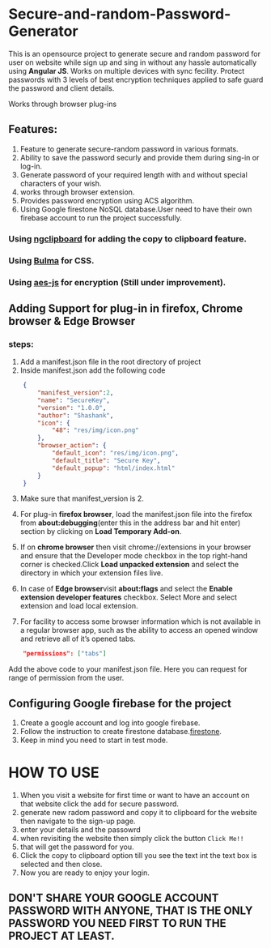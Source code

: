 # Secure-and-random-Password-Generator
This is an opensource project to generate secure and random password for user on website while sign up and sing in without any hassle automatically using **Angular JS**. 
Works on multiple devices with sync fecility.
Protect passwords with 3 levels of best encryption techniques applied to safe guard the password and client details. 


Works through browser plug-ins

## Features:

1) Feature to generate secure-random password in various formats.
2) Ability to save the password securly and provide them during sing-in or log-in.
3) Generate password of your required length with and without special characters of your wish.
4) works through browser extension.
5) Provides password encryption using ACS algorithm.
6) Using Google firestone NoSQL database.User need to have their own firebase account to run the project successfully.

### Using [ngclipboard](https://sachinchoolur.github.io/ngclipboard/) for adding the copy to clipboard feature.
### Using [Bulma](https://bulma.io/) for CSS.
### Using [aes-js](https://www.npmjs.com/package/aes-js) for encryption (Still under improvement).

## Adding Support for plug-in in firefox, Chrome browser & Edge Browser

### steps:

1) Add a manifest.json file in the root directory of project
2) Inside manifest.json add the following code

```json
	{
		"manifest_version":2,
		"name": "SecureKey",
		"version": "1.0.0",
		"author": "Shashank",
		"icon": {
			"48": "res/img/icon.png"
		},
		"browser_action": {
			"default_icon": "res/img/icon.png",
			"default_title": "Secure Key",
			"default_popup": "html/index.html"
		}
	}
```
	
3) Make sure that manifest_version is 2.

4) For plug-in **firefox browser**, load the manifest.json file into the firefox from **about:debugging**(enter this in the address bar and hit enter) section by clicking on **Load Temporary Add-on**.

5) If on **chrome browser** then visit chrome://extensions in your browser and ensure that the Developer mode checkbox in the top right-hand corner is checked.Click **Load unpacked extension** and select the directory in which your extension files live.

6) In case of **Edge browser**visit **about:flags** and select the **Enable extension developer features** checkbox. Select More and select extension and load local extension.

7) For facility to access some browser information which is not available in a regular browser app, such as the ability to access an opened window and retrieve all of it’s opened tabs.

```json
	"permissions": ["tabs"]
```

Add the above code to your manifest.json file. Here you can request for range of permission from the user.

## Configuring Google firebase for the project

1) Create a google account and log into google firebase.
2) Follow the instruction to create firestone database.[firestone](https://firebase.google.com/docs/firestore/quickstart?authuser=0).
3) Keep in mind you need to start in test mode.

# HOW TO USE

1) When you visit a website for first time or want to have an account on that website click the add for secure password.
2) generate new radom password and copy it to clipboard for the website then navigate to the sign-up page.
3) enter your details and the passowrd
4) when revisiting the website then simply click the button ```Click Me!!```
5) that will get the password for you.
6) Click the copy to clipboard option till you see the text int the text box is selected and then close.
7) Now you are ready to enjoy your login.

## DON'T SHARE YOUR GOOGLE ACCOUNT PASSWORD WITH ANYONE, THAT IS THE ONLY PASSWORD YOU NEED FIRST TO RUN THE PROJECT AT LEAST.